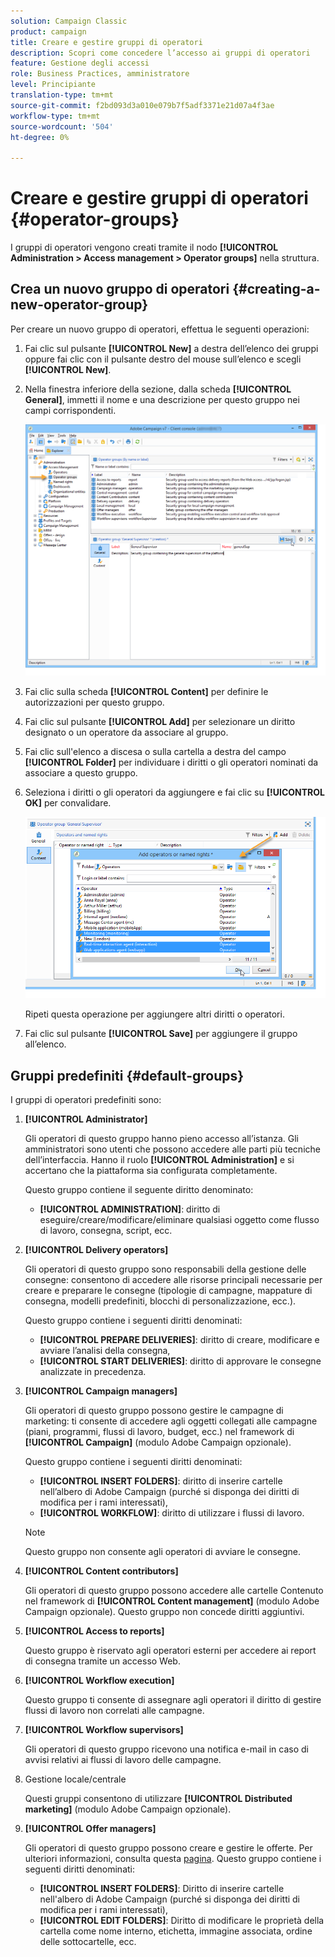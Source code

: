 ```yaml
---
solution: Campaign Classic
product: campaign
title: Creare e gestire gruppi di operatori
description: Scopri come concedere l’accesso ai gruppi di operatori
feature: Gestione degli accessi
role: Business Practices, amministratore
level: Principiante
translation-type: tm+mt
source-git-commit: f2bd093d3a010e079b7f5adf3371e21d07a4f3ae
workflow-type: tm+mt
source-wordcount: '504'
ht-degree: 0%

---
```



# Creare e gestire gruppi di operatori {#operator-groups}

I gruppi di operatori vengono creati tramite il nodo **[!UICONTROL Administration > Access management > Operator groups]** nella struttura.

## Crea un nuovo gruppo di operatori {#creating-a-new-operator-group}

Per creare un nuovo gruppo di operatori, effettua le seguenti operazioni:

1. Fai clic sul pulsante **[!UICONTROL New]** a destra dell’elenco dei gruppi oppure fai clic con il pulsante destro del mouse sull’elenco e scegli **[!UICONTROL New]**.
1. Nella finestra inferiore della sezione, dalla scheda **[!UICONTROL General]**, immetti il nome e una descrizione per questo gruppo nei campi corrispondenti.

   ![](assets/s_ncs_user_create_operator_gp.png)

1. Fai clic sulla scheda **[!UICONTROL Content]** per definire le autorizzazioni per questo gruppo.
1. Fai clic sul pulsante **[!UICONTROL Add]** per selezionare un diritto designato o un operatore da associare al gruppo.
1. Fai clic sull&#39;elenco a discesa o sulla cartella a destra del campo **[!UICONTROL Folder]** per individuare i diritti o gli operatori nominati da associare a questo gruppo.
1. Seleziona i diritti o gli operatori da aggiungere e fai clic su **[!UICONTROL OK]** per convalidare.

   ![](assets/s_ncs_user_create_operator_gp03.png)

   Ripeti questa operazione per aggiungere altri diritti o operatori.

1. Fai clic sul pulsante **[!UICONTROL Save]** per aggiungere il gruppo all’elenco.

## Gruppi predefiniti {#default-groups}

I gruppi di operatori predefiniti sono:

1. **[!UICONTROL Administrator]**

   Gli operatori di questo gruppo hanno pieno accesso all’istanza. Gli amministratori sono utenti che possono accedere alle parti più tecniche dell’interfaccia. Hanno il ruolo **[!UICONTROL Administration]** e si accertano che la piattaforma sia configurata completamente.

   Questo gruppo contiene il seguente diritto denominato:

   * **[!UICONTROL ADMINISTRATION]**: diritto di eseguire/creare/modificare/eliminare qualsiasi oggetto come flusso di lavoro, consegna, script, ecc.

1. **[!UICONTROL Delivery operators]**

   Gli operatori di questo gruppo sono responsabili della gestione delle consegne: consentono di accedere alle risorse principali necessarie per creare e preparare le consegne (tipologie di campagne, mappature di consegna, modelli predefiniti, blocchi di personalizzazione, ecc.).

   Questo gruppo contiene i seguenti diritti denominati:

   * **[!UICONTROL PREPARE DELIVERIES]**: diritto di creare, modificare e avviare l’analisi della consegna,
   * **[!UICONTROL START DELIVERIES]**: diritto di approvare le consegne analizzate in precedenza.

1. **[!UICONTROL Campaign managers]**

   Gli operatori di questo gruppo possono gestire le campagne di marketing: ti consente di accedere agli oggetti collegati alle campagne (piani, programmi, flussi di lavoro, budget, ecc.) nel framework di **[!UICONTROL Campaign]** (modulo Adobe Campaign opzionale).

   Questo gruppo contiene i seguenti diritti denominati:

   * **[!UICONTROL INSERT FOLDERS]**: diritto di inserire cartelle nell’albero di Adobe Campaign (purché si disponga dei diritti di modifica per i rami interessati),
   * **[!UICONTROL WORKFLOW]**: diritto di utilizzare i flussi di lavoro.
   >[!NOTE]
   >
   >Questo gruppo non consente agli operatori di avviare le consegne.

1. **[!UICONTROL Content contributors]**

   Gli operatori di questo gruppo possono accedere alle cartelle Contenuto nel framework di **[!UICONTROL Content management]** (modulo Adobe Campaign opzionale). Questo gruppo non concede diritti aggiuntivi.

1. **[!UICONTROL Access to reports]**

   Questo gruppo è riservato agli operatori esterni per accedere ai report di consegna tramite un accesso Web.

1. **[!UICONTROL Workflow execution]**

   Questo gruppo ti consente di assegnare agli operatori il diritto di gestire flussi di lavoro non correlati alle campagne.

1. **[!UICONTROL Workflow supervisors]**

   Gli operatori di questo gruppo ricevono una notifica e-mail in caso di avvisi relativi ai flussi di lavoro delle campagne.

1. Gestione locale/centrale

   Questi gruppi consentono di utilizzare **[!UICONTROL Distributed marketing]** (modulo Adobe Campaign opzionale).

1. **[!UICONTROL Offer managers]**

   Gli operatori di questo gruppo possono creare e gestire le offerte. Per ulteriori informazioni, consulta questa [pagina](../../interaction/using/operator-profiles.md).
Questo gruppo contiene i seguenti diritti denominati:

   * **[!UICONTROL INSERT FOLDERS]**: Diritto di inserire cartelle nell&#39;albero di Adobe Campaign (purché si disponga dei diritti di modifica per i rami interessati),
   * **[!UICONTROL EDIT FOLDERS]**: Diritto di modificare le proprietà della cartella come nome interno, etichetta, immagine associata, ordine delle sottocartelle, ecc.
